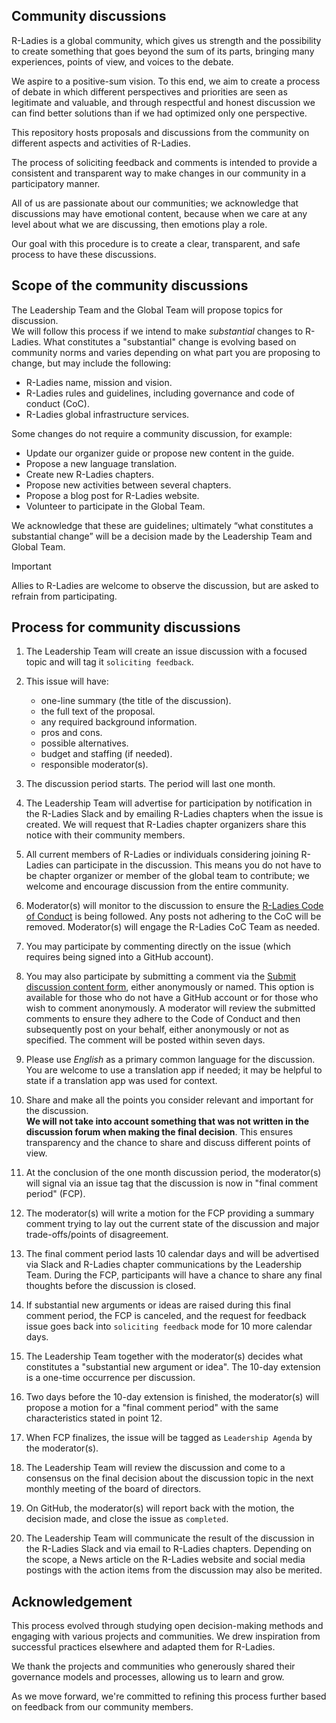 ## Community discussions

R-Ladies is a global community, which gives us strength and the possibility to create something that goes beyond the sum of its parts, bringing many experiences, points of view, and voices to the debate.

We aspire to a positive-sum vision. To this end, we aim to create a process of debate in which different perspectives and priorities are seen as legitimate and valuable, and through respectful and honest discussion we can find better solutions than if we had optimized only one perspective.

This repository hosts proposals and discussions from the community on different aspects and activities of R-Ladies.

The process of soliciting feedback and comments is intended to provide a consistent and transparent way to make changes in our community in a participatory manner. 

All of us are passionate about our communities; we acknowledge that discussions may have emotional content, because when we care at any level about what we are discussing, then emotions play a role.  

Our goal with this procedure is to create a clear, transparent, and safe process to have these discussions.

## Scope of the community discussions

The Leadership Team and the Global Team will propose topics for discussion.  
We will follow this process if we intend to make _substantial_ changes to R-Ladies.
What constitutes a "substantial" change is evolving based on community norms and 
varies depending on what part you are proposing to change, but may include the following:

- R-Ladies name, mission and vision.
- R-Ladies rules and guidelines, including governance and code of conduct (CoC).
- R-Ladies global infrastructure services.

Some changes do not require a community discussion, for example:

- Update our organizer guide or propose new content in the guide.
- Propose a new language translation.
- Create new R-Ladies chapters.
- Propose new activities between several chapters.
- Propose a blog post for R-Ladies website.
- Volunteer to participate in the Global Team.

We acknowledge that these are guidelines; ultimately “what constitutes a substantial change” will be a decision made by the Leadership Team and Global Team.    

> [!IMPORTANT]  
> Allies to R-Ladies are welcome to observe the discussion, but are asked to refrain from participating.


## Process for community discussions

1. The Leadership Team will create an issue discussion with a focused topic and will tag it `soliciting feedback`.

2. This issue will have:
    * one-line summary (the title of the discussion).
    * the full text of the proposal.
    * any required background information.
    * pros and cons.
    * possible alternatives.
    * budget and staffing (if needed).
    * responsible moderator(s).
    
3. The discussion period starts. The period will last one month. 

4. The Leadership Team will advertise for participation by notification in the R-Ladies Slack and by
emailing R-Ladies chapters when the issue is created. We will request that R-Ladies chapter organizers share this notice
with their community members.

4. All current members of R-Ladies or individuals considering joining R-Ladies can participate in the discussion. This means you do not have to be
chapter organizer or member of the global team to contribute; we welcome and encourage discussion from the entire community.

6. Moderator(s) will monitor to the discussion to ensure the 
[R-Ladies Code of Conduct](https://rladies.org/coc/) is being followed. Any posts not adhering to the CoC will be removed. Moderator(s) will engage the R-Ladies CoC Team as needed. 

7. You may participate by commenting directly on the issue (which requires being signed into a GitHub account).

8. You may also participate by submitting a comment via the [Submit discussion content form](https://airtable.com/appkSMV6ogNQi8TFv/pagYt2wKWVw8dno1q/form), either anonymously or named. This option is available for those who do not have a GitHub account or for those who wish to comment anonymously. A moderator will review the submitted comments to ensure they adhere to the Code of Conduct and then subsequently post on your behalf, either anonymously or not as specified. The comment will be posted within seven days. 

9. Please use _English_ as a primary common language for the discussion. You are welcome to use a translation app if needed; it may be helpful to state if a translation app was used for context.

10. Share and make all the points you consider relevant and important for the discussion.  
__We will not take into account something that was not written in the discussion forum when making the final decision__. 
This ensures transparency and the chance to share and discuss different points of view.

11. At the conclusion of the one month discussion period, the moderator(s) will signal via an issue tag that the discussion is now in "final comment period" (FCP).

12. The moderator(s) will write a motion for the FCP providing a summary comment trying to lay out 
the current state of the discussion and major trade-offs/points of disagreement.

13. The final comment period lasts 10 calendar days and will be advertised via Slack and R-Ladies chapter communications by the Leadership Team. During the FCP, participants will have a chance to share any final thoughts before the discussion is closed.

14. If substantial new arguments or ideas are raised during this final comment period, the FCP is canceled, 
and the request for feedback issue goes back into `soliciting feedback` mode for 10 more calendar days.

15. The Leadership Team together with the moderator(s) decides what constitutes a "substantial new argument or idea". The 10-day extension is a one-time occurrence per discussion.

16. Two days before the 10-day extension is finished, the moderator(s) will propose a motion for a "final comment period" with the same characteristics stated in point 12.  

17. When FCP finalizes, the issue will be tagged as `Leadership Agenda` by the moderator(s).

18. The Leadership Team will review the discussion and come to a consensus on the final decision 
about the discussion topic in the next monthly meeting of the board of directors.

19. On GitHub, the moderator(s) will report back with the motion, the decision made, and 
close the issue as `completed`.

20. The Leadership Team will communicate the result of the discussion in the R-Ladies Slack and via email
to R-Ladies chapters. Depending on the scope, a News article on the R-Ladies website and social media postings
with the action items from the discussion may also be merited.

## Acknowledgement

This process evolved through studying open decision-making methods and engaging with various projects and communities. We drew inspiration from successful practices elsewhere and adapted them for R-Ladies.

We thank the projects and communities who generously shared their governance models and processes, allowing us to learn and grow.

As we move forward, we're committed to refining this process further based on feedback from our community members. 
